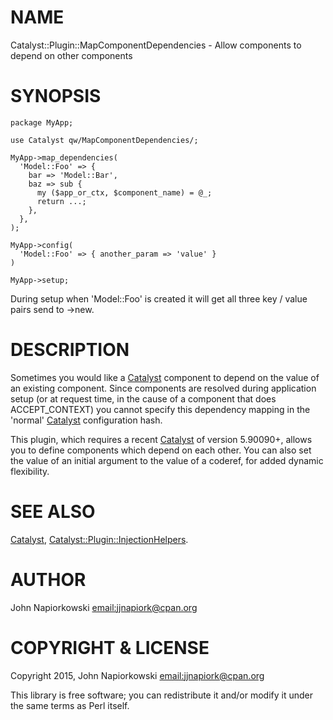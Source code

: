 # NAME

Catalyst::Plugin::MapComponentDependencies - Allow components to depend on other components

# SYNOPSIS

    package MyApp;
    
    use Catalyst qw/MapComponentDependencies/;

    MyApp->map_dependencies(
      'Model::Foo' => {
        bar => 'Model::Bar',
        baz => sub {
          my ($app_or_ctx, $component_name) = @_;
          return ...;
        },
      },
    );

    MyApp->config(
      'Model::Foo' => { another_param => 'value' }
    )

    MyApp->setup;

During setup when 'Model::Foo' is created it will get all three key / value pairs
send to ->new.

# DESCRIPTION

Sometimes you would like a [Catalyst](https://metacpan.org/pod/Catalyst) component to depend on the value of an
existing component.  Since components are resolved during application setup (or
at request time, in the cause of a component that does ACCEPT\_CONTEXT) you cannot
specify this dependency mapping in the 'normal' [Catalyst](https://metacpan.org/pod/Catalyst) configuration hash.

This plugin, which requires a recent [Catalyst](https://metacpan.org/pod/Catalyst) of version 5.90090+, allows you to
define components which depend on each other.  You can also set the value of an
initial argument to the value of a coderef, for added dynamic flexibility.

# SEE ALSO

[Catalyst](https://metacpan.org/pod/Catalyst), [Catalyst::Plugin::InjectionHelpers](https://metacpan.org/pod/Catalyst::Plugin::InjectionHelpers).

# AUTHOR

John Napiorkowski [email:jjnapiork@cpan.org](email:jjnapiork@cpan.org)

# COPYRIGHT & LICENSE

Copyright 2015, John Napiorkowski [email:jjnapiork@cpan.org](email:jjnapiork@cpan.org)

This library is free software; you can redistribute it and/or modify it under
the same terms as Perl itself.
